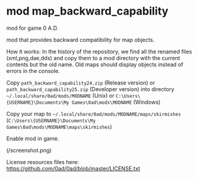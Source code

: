 # mod map_backward_capability
mod for game 0 A.D.

mod that provides backward compatibility for map objects.

How it works:
In the history of the repository, we find all the renamed files (xml,png,dae,dds) and copy them to a mod directory with the current contents but the old name.
Old maps should display objects instead of errors in the console.

Copy ```path_backward_capability24.zip``` (Release version) or ```path_backward_capability25.zip``` (Developer version)
into directory
```~/.local/share/0ad/mods/MODNAME``` (Unix) or ```C:\Users\{USERNAME}\Documents\My Games\0ad\mods\MODNAME``` (Windows)

Copy your map to ```~/.local/share/0ad/mods/MODNAME/maps/skirmishes``` (```C:\Users\{USERNAME}\Documents\My Games\0ad\mods\MODNAME\maps\skirmishes```)

Enable mod in game.

(/screenshot.png)

License resources files here: https://github.com/0ad/0ad/blob/master/LICENSE.txt
